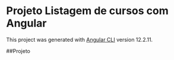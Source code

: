 # Projeto Listagem de cursos com Angular

This project was generated with [Angular CLI](https://github.com/angular/angular-cli) version 12.2.11.

##Projeto